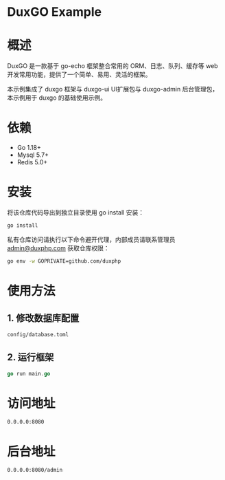DuxGO Example
====================

# 概述
DuxGO 是一款基于 go-echo 框架整合常用的 ORM、日志、队列、缓存等 web 开发常用功能，提供了一个简单、易用、灵活的框架。

本示例集成了 duxgo 框架与 duxgo-ui UI扩展包与 duxgo-admin 后台管理包，本示例用于 duxgo 的基础使用示例。

# 依赖

- Go 1.18+
- Mysql 5.7+
- Redis 5.0+

# 安装

将该仓库代码导出到独立目录使用 go install 安装：

```sh
go install
```

私有仓库访问请执行以下命令避开代理，内部成员请联系管理员 admin@duxphp.com 获取仓库权限：

```sh
go env -w GOPRIVATE=github.com/duxphp
```

# 使用方法

## 1. 修改数据库配置

```
config/database.toml
```

## 2. 运行框架


```go
go run main.go
```

# 访问地址

```
0.0.0.0:8080
```

# 后台地址

```
0.0.0.0:8080/admin
```
